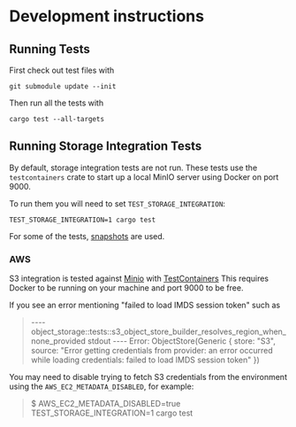 <!---
  Licensed to the Apache Software Foundation (ASF) under one
  or more contributor license agreements.  See the NOTICE file
  distributed with this work for additional information
  regarding copyright ownership.  The ASF licenses this file
  to you under the Apache License, Version 2.0 (the
  "License"); you may not use this file except in compliance
  with the License.  You may obtain a copy of the License at

    http://www.apache.org/licenses/LICENSE-2.0

  Unless required by applicable law or agreed to in writing,
  software distributed under the License is distributed on an
  "AS IS" BASIS, WITHOUT WARRANTIES OR CONDITIONS OF ANY
  KIND, either express or implied.  See the License for the
  specific language governing permissions and limitations
  under the License.
-->

# Development instructions

## Running Tests

First check out test files with
```
git submodule update --init
```

Then run all the tests with

```shell
cargo test --all-targets
```

## Running Storage Integration Tests

By default, storage integration tests are not run. These tests use the `testcontainers` crate to start up a local MinIO server using Docker on port 9000.

To run them you will need to set `TEST_STORAGE_INTEGRATION`:

```shell
TEST_STORAGE_INTEGRATION=1 cargo test
```

For some of the tests, [snapshots](https://datafusion.apache.org/contributor-guide/testing.html#snapshot-testing) are used.

### AWS

S3 integration is tested against [Minio](https://github.com/minio/minio) with [TestContainers](https://github.com/testcontainers/testcontainers-rs)
This requires Docker to be running on your machine and port 9000 to be free.

If you see an error mentioning "failed to load IMDS session token" such as

> ---- object_storage::tests::s3_object_store_builder_resolves_region_when_none_provided stdout ----
> Error: ObjectStore(Generic { store: "S3", source: "Error getting credentials from provider: an error occurred while loading credentials: failed to load IMDS session token" })

You may need to disable trying to fetch S3 credentials from the environment using the `AWS_EC2_METADATA_DISABLED`, for example:

> $ AWS_EC2_METADATA_DISABLED=true TEST_STORAGE_INTEGRATION=1 cargo test
